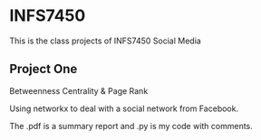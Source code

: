 # INFS7450
 This is the class projects of INFS7450 Social Media

## Project One
Betweenness Centrality & Page Rank

 Using networkx to deal with a social network from Facebook.
 
 The .pdf is a summary report and .py is my code with comments.
